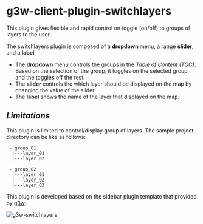 # g3w-client-plugin-switchlayers

This plugin gives flexible and rapid control on toggle (on/off) to groups of layers to the user. 

The switchlayers plugin is composed of a **dropdown** menu, a range **slider**, and a **label**. 

 - The **dropdown** menu controls the groups in the *Table of Content (TOC)*. Based on the selection of the group, it toggles on the selected group and the toggles off the rest. 
 - The **slider** controls the which layer should be displayed on the map by changing the value of the slider.
 - The **label** shows the name of the layer that displayed on the map.


## _Limitations_
This plugin is limited to control/display group of layers. The sample project directory can be like as follows:
```
 - group_01
  |---layer_01
  |---layer_02

 - group_02
  |---layer_01
  |---layer_02
  |---layer_03
```


This plugin is developed based on the sidebar plugin template that provided by [g3w](github.com/g3w-suite).

![g3w-switchlayers](https://github.com/shnmrt/g3w-client-plugin-switchlayers/assets/34002197/ca145a6a-b527-4c21-9fee-c8ce8a889885)
